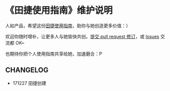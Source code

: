 # 《田捷使用指南》维护说明

人如产品，希望这份[田捷使用指南](usage_violettianjie.md)，助你与她创造更多价值：）


欢迎你随时增补，让更多人与她愉快共创。[提交 pull request 修订](https://guides.github.com/activities/forking/#making-changes)，或 [Issues](https://github.com/violettianjie/collaborate_violettianjie/issues) 交流都 OK~

也期待你把个人使用指南共享给她，加速磨合：P


## CHANGELOG 

- 171227 田捷创建

